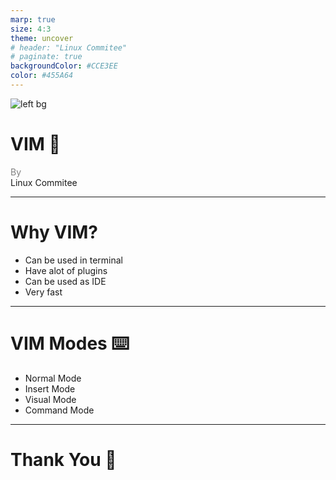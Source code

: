 ```yaml
---
marp: true
size: 4:3
theme: uncover
# header: "Linux Commitee"
# paginate: true
backgroundColor: #CCE3EE
color: #455A64
---
```



![left bg](./imgs/tux.png)

# <!--fit--> VIM :rocket:
<span style="color:grey">By</span><br> Linux Commitee

---

# Why VIM? 

- Can be used in terminal
- Have alot of plugins
- Can be used as IDE
- Very fast


---

# VIM Modes :keyboard:

- Normal Mode
- Insert Mode
- Visual Mode
- Command Mode

---

#  Thank You :wave:
